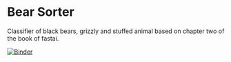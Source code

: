 # Bear Sorter
Classifier of black bears, grizzly and stuffed animal based on chapter two of the book of fastai.

[![Binder](https://mybinder.org/badge_logo.svg)](https://mybinder.org/v2/gh/giancarlovq/bear_sorter/main?filepath=%2Fvoila%2Frender%2Fbear_classifier_app.ipynb)
